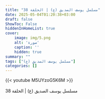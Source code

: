 ```yaml
---
title: "مسلسل يوسف الصديق (ع) | الحلقة 38"
date: 2025-05-04T01:20:38+03:00
draft: false
ShowToc: False
hiddenInHomeList: true
cover:
    image: img/5.png
    alt: 'صورة'
    caption: ''
    hidden: true
summary: ""
tags: ["مسلسل يوسف الصديق (ع)"]
categories: []
---
```


{{< youtube M5UYzoG5K6M >}}  
 <br>
مسلسل يوسف الصديق (ع) | الحلقة 38